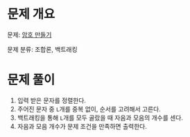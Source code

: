 # 문제 개요

문제: [암호 만들기](https://www.acmicpc.net/problem/1759)

문제 분류: 조합론, 백트래킹

# 문제 풀이

1. 입력 받은 문자를 정렬한다.
2. 주어진 문자 중 `L`개를 중복 없이, 순서를 고려해서 고른다.
3. 백트래킹을 통해 `L`개를 모두 골랐을 때 자음과 모음의 개수를 센다.
4. 자음과 모음 개수가 문제 조건을 만족하면 출력한다.
